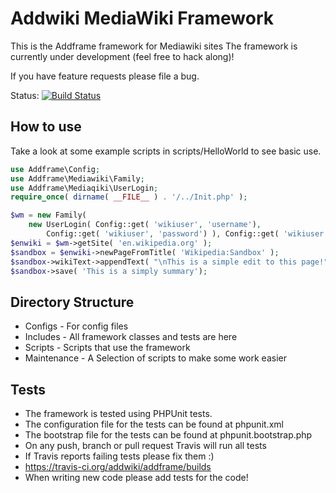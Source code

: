 Addwiki MediaWiki Framework
=======

This is the Addframe framework for Mediawiki sites
The framework is currently under development (feel free to hack along)!

If you have feature requests please file a bug.

Status: [![Build Status](https://travis-ci.org/addwiki/addframe.png)](https://travis-ci.org/addwiki/addframe)

How to use
-------------

Take a look at some example scripts in scripts/HelloWorld to see basic use.

```php
use Addframe\Config;
use Addframe\Mediawiki\Family;
use Addframe\Mediaqiki\UserLogin;
require_once( dirname( __FILE__ ) . '/../Init.php' );

$wm = new Family(
	new UserLogin( Config::get( 'wikiuser', 'username'),
		Config::get( 'wikiuser', 'password') ), Config::get( 'wikiuser', 'home') );
$enwiki = $wm->getSite( 'en.wikipedia.org' );
$sandbox = $enwiki->newPageFromTitle( 'Wikipedia:Sandbox' );
$sandbox->wikiText->appendText( "\nThis is a simple edit to this page!" );
$sandbox->save( 'This is a simply summary');
```


Directory Structure
-------------

* Configs - For config files
* Includes - All framework classes and tests are here
* Scripts - Scripts that use the framework
* Maintenance - A Selection of scripts to make some work easier

Tests
-------------

* The framework is tested using PHPUnit tests.
* The configuration file for the tests can be found at phpunit.xml
* The bootstrap file for the tests can be found at phpunit.bootstrap.php
* On any push, branch or pull request Travis will run all tests
* If Travis reports failing tests please fix them :)
* https://travis-ci.org/addwiki/addframe/builds
* When writing new code please add tests for the code!
